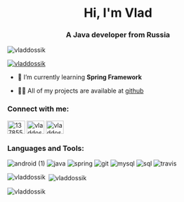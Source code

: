 <h1 align="center">Hi, I'm Vlad</h1>
<h3 align="center">A Java developer from Russia</h3>

<p align="left"> <img src="https://komarev.com/ghpvc/?username=vladdossik&label=Profile%20views&color=0e75b6&style=flat" alt="vladdossik" /> </p>

<p align="left"> <a href="https://github.com/ryo-ma/github-profile-trophy"><img src="https://github-profile-trophy.vercel.app/?username=vladdossik" alt="vladdossik" /></a> </p>

- 🌱 I’m currently learning **Spring Framework**

- 👨‍💻 All of my projects are available at [github](https://github.com/vladdossik)

<h3 align="left">Connect with me:</h3>
<p align="left">
<a href="https://stackoverflow.com/users/13785504" target="blank"><img align="center" src="https://cdn.jsdelivr.net/npm/simple-icons@3.0.1/icons/stackoverflow.svg" alt="13785504" height="30" width="40" /></a>
<a href="https://instagram.com/vladdosiik" target="blank"><img align="center" src="https://cdn.jsdelivr.net/npm/simple-icons@3.0.1/icons/instagram.svg" alt="vladdosiik" height="30" width="40" /></a>
  <a href="https://t.me/vladdosiik" target="blank"><img align="center" src="https://cdn.jsdelivr.net/npm/simple-icons@3.0.1/icons/telegram.svg" alt="vladdosiik" height="30" width="40" /></a>
</p>

<h3 align="left">Languages and Tools:</h3>

![android (1)](https://user-images.githubusercontent.com/45006912/108172447-ed056780-710d-11eb-853a-37cd4c0f0dfe.png)
![java](https://user-images.githubusercontent.com/45006912/108172555-09a19f80-710e-11eb-9794-c3c80429a87b.png)
![spring](https://user-images.githubusercontent.com/45006912/108172808-584f3980-710e-11eb-9c9c-aaa5d359c9e6.png)
![git](https://user-images.githubusercontent.com/45006912/108172882-7026bd80-710e-11eb-9408-e9e5ae3cfa27.png)
![mysql](https://user-images.githubusercontent.com/45006912/108172938-89c80500-710e-11eb-956c-153a0cbb620e.png)
![sql](https://user-images.githubusercontent.com/45006912/108173121-cac01980-710e-11eb-9a1a-aa294902f8df.png)
![travis](https://user-images.githubusercontent.com/45006912/108173062-afeda500-710e-11eb-8ee4-ac723cb4f3c4.png)


<p><img align="left" src="https://github-readme-stats.vercel.app/api/top-langs?username=vladdossik&show_icons=true&locale=en&layout=compact" alt="vladdossik" /></p>

<p>&nbsp;<img align="center" src="https://github-readme-stats.vercel.app/api?username=vladdossik&show_icons=true&locale=en" alt="vladdossik" /></p>

<p><img align="center" src="https://github-readme-streak-stats.herokuapp.com/?user=vladdossik&" alt="vladdossik" /></p>
